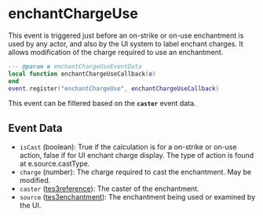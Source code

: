 # enchantChargeUse

This event is triggered just before an on-strike or on-use enchantment is used by any actor, and also by the UI system to label enchant charges. It allows modification of the charge required to use an enchantment.

```lua
--- @param e enchantChargeUseEventData
local function enchantChargeUseCallback(e)
end
event.register("enchantChargeUse", enchantChargeUseCallback)
```

This event can be filtered based on the **`caster`** event data.

## Event Data

* `isCast` (boolean): True if the calculation is for a on-strike or on-use action, false if for UI enchant charge display. The type of action is found at e.source.castType.
* `charge` (number): The charge required to cast the enchantment. May be modified.
* `caster` ([tes3reference](../../types/tes3reference)): The caster of the enchantment.
* `source` ([tes3enchantment](../../types/tes3enchantment)): The enchantment being used or examined by the UI.

